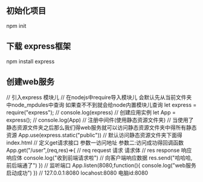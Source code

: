 ## 初始化项目
npm init
## 下载 express框架
npm install express

## 创建web服务
// 引入express 模块儿
// 在nodejs中require导入模块儿 会默认先从当前文件夹中node_mpdules中查询 如果查不不到就会给node内置模块儿查询
let express = require("express");
// console.log(express)
// 创建应用实例
let App = express();
// console.log(App)
// 注册中间件(使用静态资源文件夹)
// 当使用了静态资源文件夹之后那么我们得web服务就可以访问静态资源文件夹中得所有静态资源
App.use(express.static("public"))
// 默认访问静态资源文件夹下面得index.html
// 定义get请求接口 参数一访问地址 参数二:访问成功得回调函数
App.get("/user",(req,res)=>{
    // req request 请求 请求体
    // res response 响应 响应体
     console.log("收到前端请求啦")
    // 向客户端响应数据
     res.send("哈哈哈,前后端通了")
})
// 监听端口
App.listen(8080,function(){
    console.log("web服务启动成功")
})
// 127.0.0.1:8080  locahost:8080  电脑id:8080